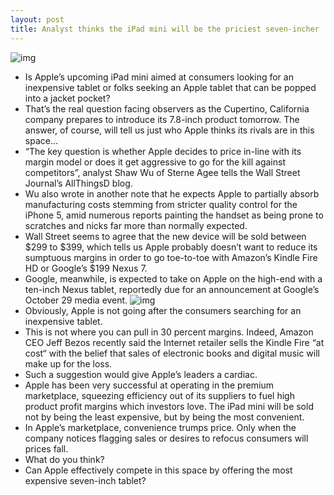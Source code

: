 ```yaml
---
layout: post
title: Analyst thinks the iPad mini will be the priciest seven-incher
---
```

![img](http://media.idownloadblog.com/wp-content/uploads/2012/10/iPad-mini-Martin-Hajek-005.jpg)
* Is Apple’s upcoming iPad mini aimed at consumers looking for an inexpensive tablet or folks seeking an Apple tablet that can be popped into a jacket pocket?
* That’s the real question facing observers as the Cupertino, California company prepares to introduce its 7.8-inch product tomorrow. The answer, of course, will tell us just who Apple thinks its rivals are in this space…
* “The key question is whether Apple decides to price in-line with its margin model or does it get aggressive to go for the kill against competitors”, analyst Shaw Wu of Sterne Agee tells the Wall Street Journal’s AllThingsD blog.
* Wu also wrote in another note that he expects Apple to partially absorb manufacturing costs stemming from stricter quality control for the iPhone 5, amid numerous reports painting the handset as being prone to scratches and nicks far more than normally expected.
* Wall Street seems to agree that the new device will be sold between $299 to $399, which tells us Apple probably doesn’t want to reduce its sumptuous margins in order to go toe-to-toe with Amazon’s Kindle Fire HD or Google’s $199 Nexus 7.
* Google, meanwhile, is expected to take on Apple on the high-end with a ten-inch Nexus tablet, reportedly due for an announcement at Google’s October 29 media event.
![img](http://media.idownloadblog.com/wp-content/uploads/2012/10/iPad-mini-Martin-Hajek-014.jpg)
* Obviously, Apple is not going after the consumers searching for an inexpensive tablet.
* This is not where you can pull in 30 percent margins. Indeed, Amazon CEO Jeff Bezos recently said the Internet retailer sells the Kindle Fire “at cost“ with the belief that sales of electronic books and digital music will make up for the loss.
* Such a suggestion would give Apple’s leaders a cardiac.
* Apple has been very successful at operating in the premium marketplace, squeezing efficiency out of its suppliers to fuel high product profit margins which investors love. The iPad mini will be sold not by being the least expensive, but by being the most convenient.
* In Apple’s marketplace, convenience trumps price. Only when the company notices flagging sales or desires to refocus consumers will prices fall.
* What do you think?
* Can Apple effectively compete in this space by offering the most expensive seven-inch tablet?

